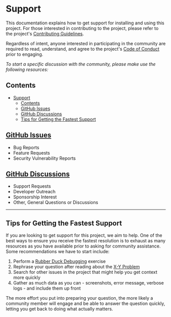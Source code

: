 # Support

This documentation explains how to get support for installing and using this project. For those interested in
contributing to the project, please refer to the project's [Contributing Guidelines][contributing].

Regardless of intent, anyone interested in participating in the community are required to read, understand, and agree to
the project's [Code of Conduct][code-conduct] prior to engaging.

_To start a specific discussion with the community, please make use the following resources:_

## Contents

- [Support](#support)
  - [Contents](#contents)
  - [GitHub Issues](#github-issues)
  - [GitHub Discussions](#github-discussions)
  - [Tips for Getting the Fastest Support](#tips-for-getting-the-fastest-support)

## [GitHub Issues][gh-issues]

- Bug Reports
- Feature Requests
- Security Vulnerability Reports

## [GitHub Discussions][gh-discussions]

- Support Requests
- Developer Outreach
- Sponsorship Interest
- Other, General Questions or Discussions

---

## Tips for Getting the Fastest Support

If you are looking to get support for this project, we aim to help. One of the best ways to ensure you receive the
fastest resolution is to exhaust as many resources as you have available prior to asking for community assistance. Some
recommendations we have to start include:

1. Perform a [Rubber Duck Debugging][rubber-duck] exercise
2. Rephrase your question after reading about the [X-Y Problem][xy]
3. Search for other issues in the project that might help you get context more quickly
4. Gather as much data as you can - screenshots, error message, verbose logs - and include them up front

The more effort you put into preparing your question, the more likely a community member will engage and be able to
answer the question quickly, letting you get back to doing what actually matters.

<!-- Link Repository -->

[code-conduct]: https://github.com/andrewvaughan/template-core/blob/main/.github/CODE_OF_CONDUCT.md
[contributing]: https://github.com/andrewvaughan/template-core/blob/main/.github/CONTRIBUTING.md
[gh-issues]: https://github.com/andrewvaughan/template-core/issues
[gh-discussions]: https://github.com/andrewvaughan/template-core/discussions
[rubber-duck]: https://rubberduckdebugging.com
[xy]: https://meta.stackexchange.com/questions/66377/what-is-the-xy-problem/66378#66378
